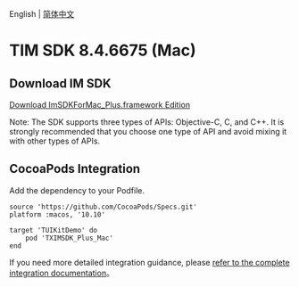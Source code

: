 English | [简体中文](./README_ZH.md)

# TIM SDK 8.4.6675 (Mac)

## Download IM SDK

[Download ImSDKForMac_Plus.framework Edition](https://im.sdk.qcloud.com/download/plus/8.4.6675/ImSDKForMac_Plus_8.4.6675.framework.zip)

Note: The SDK supports three types of APIs: Objective-C, C, and C++. It is strongly recommended that you choose one type of API and avoid mixing it with other types of APIs.

## CocoaPods Integration
Add the dependency to your Podfile.

```
source 'https://github.com/CocoaPods/Specs.git'
platform :macos, '10.10'

target 'TUIKitDemo' do
    pod 'TXIMSDK_Plus_Mac'
end
```

If you need more detailed integration guidance, please [refer to the complete integration documentation](https://www.tencentcloud.com/document/product/1047/34308)。

